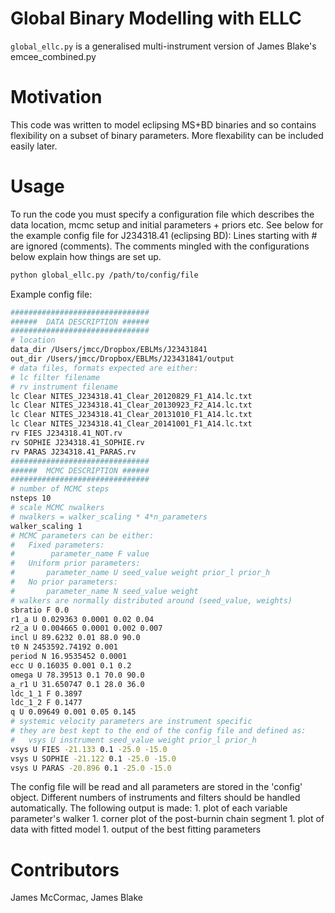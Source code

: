 # Global Binary Modelling with ELLC

```global_ellc.py``` is a generalised multi-instrument version of James Blake's emcee_combined.py

# Motivation

This code was written to model eclipsing MS+BD binaries and so contains
flexibility on a subset of binary parameters. More flexability can be
included easily later.

# Usage

To run the code you must specify a configuration file which describes the
data location, mcmc setup and initial parameters + priors etc. See below
for the example config file for J234318.41 (eclipsing BD):
Lines starting with # are ignored (comments). The comments mingled with
the configurations below explain how things are set up.

```sh
python global_ellc.py /path/to/config/file
```

Example config file:

```sh
###############################
######  DATA DESCRIPTION ######
###############################
# location
data_dir /Users/jmcc/Dropbox/EBLMs/J23431841
out_dir /Users/jmcc/Dropbox/EBLMs/J23431841/output
# data files, formats expected are either:
# lc filter filename
# rv instrument filename
lc Clear NITES_J234318.41_Clear_20120829_F1_A14.lc.txt
lc Clear NITES_J234318.41_Clear_20130923_F2_A14.lc.txt
lc Clear NITES_J234318.41_Clear_20131010_F1_A14.lc.txt
lc Clear NITES_J234318.41_Clear_20141001_F1_A14.lc.txt
rv FIES J234318.41_NOT.rv
rv SOPHIE J234318.41_SOPHIE.rv
rv PARAS J234318.41_PARAS.rv
###############################
######  MCMC DESCRIPTION ######
###############################
# number of MCMC steps
nsteps 10
# scale MCMC nwalkers
# nwalkers = walker_scaling * 4*n_parameters
walker_scaling 1
# MCMC parameters can be either:
#   Fixed parameters:
#        parameter_name F value
#   Uniform prior parameters:
#       parameter_name U seed_value weight prior_l prior_h
#   No prior parameters:
#       parameter_name N seed_value weight
# walkers are normally distributed around (seed_value, weights)
sbratio F 0.0
r1_a U 0.029363 0.0001 0.02 0.04
r2_a U 0.004665 0.0001 0.002 0.007
incl U 89.6232 0.01 88.0 90.0
t0 N 2453592.74192 0.001
period N 16.9535452 0.0001
ecc U 0.16035 0.001 0.1 0.2
omega U 78.39513 0.1 70.0 90.0
a_r1 U 31.650747 0.1 28.0 36.0
ldc_1_1 F 0.3897
ldc_1_2 F 0.1477
q U 0.09649 0.001 0.05 0.145
# systemic velocity parameters are instrument specific
# they are best kept to the end of the config file and defined as:
#   vsys U instrument seed_value weight prior_l prior_h
vsys U FIES -21.133 0.1 -25.0 -15.0
vsys U SOPHIE -21.122 0.1 -25.0 -15.0
vsys U PARAS -20.896 0.1 -25.0 -15.0
```

The config file will be read and all parameters are stored in the
'config' object. Different numbers of instruments and filters
should be handled automatically.
The following output is made:
    1. plot of each variable parameter's walker
    1. corner plot of the post-burnin chain segment
    1. plot of data with fitted model
    1. output of the best fitting parameters

# Contributors

James McCormac, James Blake

